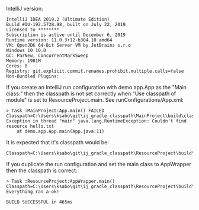 IntelliJ version:
```text
IntelliJ IDEA 2019.2 (Ultimate Edition)
Build #IU-192.5728.98, built on July 22, 2019
Licensed to ********
Subscription is active until December 6, 2019
Runtime version: 11.0.3+12-b304.10 amd64
VM: OpenJDK 64-Bit Server VM by JetBrains s.r.o
Windows 10 10.0
GC: ParNew, ConcurrentMarkSweep
Memory: 1981M
Cores: 8
Registry: git.explicit.commit.renames.prohibit.multiple.calls=false
Non-Bundled Plugins: 
```

If you create an IntelliJ run configuration with demo.app.App as the "Main class:" then the classpath is not set correctly when "Use classpath of module" is set to ResourceProject.main. See runConfigurations/App.xml:
```text
> Task :MainProject:App.main() FAILED
Classpath=C:\Users\ksabo\git\ij_gradle_classpath\MainProject\build\classes\java\main;C:\Users\ksabo\git\ij_gradle_classpath\MainProject\build\resources\main
Exception in thread "main" java.lang.RuntimeException: Couldn't find resource hello.txt
	at demo.app.App.main(App.java:11)
```

It is expected that it's classpath would be:
```text
Classpath=C:\Users\ksabo\git\ij_gradle_classpath\ResourceProject\build\classes\java\main;C:\Users\ksabo\git\ij_gradle_classpath\ResourceProject\build\resources\main;C:\Users\ksabo\git\ij_gradle_classpath\MainProject\build\libs\MainProject.jar
```

If you duplicate the run configuration and set the main class to AppWrapper then the classpath is correct:

```text
> Task :ResourceProject:AppWrapper.main()
Classpath=C:\Users\ksabo\git\ij_gradle_classpath\ResourceProject\build\classes\java\main;C:\Users\ksabo\git\ij_gradle_classpath\ResourceProject\build\resources\main;C:\Users\ksabo\git\ij_gradle_classpath\MainProject\build\libs\MainProject.jar
Everything ran a-ok!

BUILD SUCCESSFUL in 465ms
```